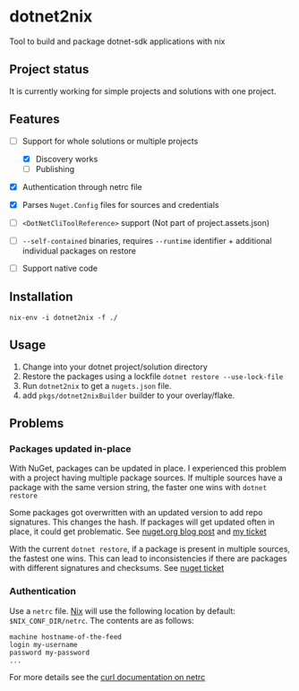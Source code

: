 # dotnet2nix

Tool to build and package dotnet-sdk applications with nix

## Project status

It is currently working for simple projects and solutions with one project.

## Features

* [ ] Support for whole solutions or multiple projects
    * [x] Discovery works
    * [ ] Publishing
* [x] Authentication through netrc file
* [x] Parses `Nuget.Config` files for sources and credentials
* [ ] `<DotNetCliToolReference>` support (Not part of project.assets.json)
* [ ] `--self-contained` binaries, requires `--runtime` identifier + additional individual packages on restore
* [ ] Support native code


## Installation

```
nix-env -i dotnet2nix -f ./
```

## Usage

1. Change into your dotnet project/solution directory
2. Restore the packages using a lockfile `dotnet restore --use-lock-file`
3. Run `dotnet2nix` to get a `nugets.json` file.
4. add `pkgs/dotnet2nixBuilder` builder to your overlay/flake.

## Problems 

### Packages updated in-place

With NuGet, packages can be updated in place.
I experienced this problem with a project having multiple package sources.
If multiple sources have a package with the same version string,
the faster one wins with `dotnet restore`

Some packages got overwritten with an updated version to add repo signatures.
This changes the hash. If packages will get updated often in place, it could get problematic.
See [nuget.org blog post](https://blog.nuget.org/20180810/Introducing-Repository-Signatures.html)
and [my ticket](https://github.com/dotnet/coreclr/issues/20489)

With the current `dotnet restore`, if a package is present in multiple sources, the fastest one wins.
This can lead to inconsistencies if there are packages with different signatures and checksums.
See [nuget ticket](https://github.com/NuGet/Home/issues/5611)


### Authentication

Use a `netrc` file. [Nix](https://nixos.org/nix/manual/#description-41) will use the
following
location by default: `$NIX_CONF_DIR/netrc`. The contents are as follows:

```
machine hostname-of-the-feed
login my-username
password my-password
...
```
For more details see the 
[curl documentation on netrc](https://ec.haxx.se/usingcurl-netrc.html)

